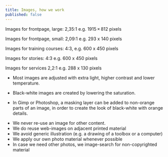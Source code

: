 ```yaml
---
title: Images, how we work
published: false
---
```


Images for frontpage, large:  2,35:1    e.g. 1915 × 812 pixels

Images for frontpage, small:  2,09:1    e.g. 293 x 140 pixels

Images for training courses:  4:3,      e.g. 600 x 450 pixels

Images for stories:           4:3       e.g. 600 x 450 pixels

Images for services           2,2:1     e.g. 288 x 130 pixels



* Most images are adjusted with extra light, higher contrast and lower temperature.

* Black-white images are created by lowering the saturation.

* In Gimp or Photoshop, a masking layer can be added to non-orange parts of an image, in order to create the look of black-white with orange details.


- We never re-use an image for other content.
- We do reuse web-images on adjacent printed material
- We avoid generic illustration (e.g. a drawing of a toolbox or a computer)
- We apply our own photo material whenever possible
- In case we need other photos, we image-search for non-copyrighted material
